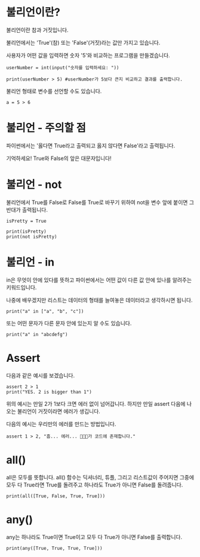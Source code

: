 # 불리언이란?
불리언이란 참과 거짓입니다.

불리언에서는 'True'(참) 또는 'False'(거짓)라는 값만 가지고 있습니다.

사용자가 어떤 값을 입력하면 숫자 '5'와 비교하는 프로그램을 만들겠습니다.

```
userNumber = int(input("숫자를 입력하세요: "))

print(userNumber > 5) #userNumber가 5보다 큰지 비교하고 결과를 출력합니다.
```

불리언 형태로 변수를 선언할 수도 있습니다.

```
a = 5 > 6
```

# 불리언 - 주의할 점
파이썬에서는 '옳다면 True라고 출력되고 옳지 않다면 False'라고 출력됩니다.

기억하세요! True와 False의 앞은 대문자입니다!

# 불리언 - not
불리언에서 True를 False로 False를 True로 바꾸기 위하여 not을 변수 앞에 붙이면 그 반대가 출력됩니다.

```
isPretty = True

print(isPretty)
print(not isPretty)
```

# 불리언 - in
in은 무엇이 안에 있다를 뜻하고 파이썬에서는 어떤 값이 다른 값 안에 있나를 알려주는 키워드입니다.

나중에 배우겠지만 리스트는 데이터의 형태를 늘여놓은 데이터라고 생각하시면 됩니다.

```
print("a" in ["a", "b", "c"])
```

또는 어떤 문자가 다른 문자 안에 있는지 알 수도 있습니다.

```
print("a" in "abcdefg")
```

# Assert
다음과 같은 예시를 보겠습니다.

```
assert 2 > 1
print("YES. 2 is bigger than 1")
```

위의 예시는 만일 2가 1보다 크면 에러 없이 넘어갑니다. 하지만 만일 assert 다음에 나오는 불리언이 거짓이라면 에러가 생깁니다.

다음의 예시는 우리만의 에러를 만드는 방법입니다.

```
assert 1 > 2, "흠... 에러... 🐛🐛🐛가 코드에 존재합니다."
```

# all()
all은 모두를 뜻합니다. all() 함수는 딕셔너리, 튜플, 그리고 리스트값이 주어지면 그중에 모두 다 True라면 True를 돌려주고 하나라도 True가 아니면 False를 돌려줍니다.

```
print(all([True, False, True, True]))
```

# any()
any는 하나라도 True이면 True이고 모두 다 True가 아니면 False를 출력합니다.

```
print(any([True, True, True, True]))
```
